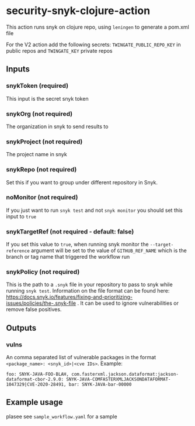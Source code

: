 # security-snyk-clojure-action

This action runs snyk on clojure repo, using `leningen` to generate a pom.xml file

For the V2 action add the following secrets: `TWINGATE_PUBLIC_REPO_KEY` in public repos and `TWINGATE_KEY` private repos

## Inputs

### snykToken (required)
This input is the secret snyk token

### snykOrg (not required)
The organization in snyk to send results to

### snykProject (not required)
The project name in snyk

### snykRepo (not required)
Set this if you want to group under different repository in Snyk.

### noMonitor (not required)
If you just want to run `snyk test` and not `snyk monitor` you should set this input to `true`

### snykTargetRef (not required - default: false)
If you set this value to `true`, when running snyk monitor the `--target-reference` argument will be set to the value of `GITHUB_REF_NAME` which is the branch or tag name that triggered the workflow run

### snykPolicy (not required)
This is the path to a `.snyk` file in your repository to pass to snyk while running `snyk test`. Information on the file format can be found here: https://docs.snyk.io/features/fixing-and-prioritizing-issues/policies/the-.snyk-file . It can be used to ignore vulnerabilities or remove false positives.

## Outputs
### vulns
An comma separated list of vulnerable packages in the format `<package_name>: <snyk_id>|<cve IDs>`. Example:
```
foo: SNYK-JAVA-FOO-BLAH, com.fasterxml.jackson.dataformat:jackson-dataformat-cbor-2.9.0: SNYK-JAVA-COMFASTERXMLJACKSONDATAFORMAT-1047329|CVE-2020-28491, bar: SNYK-JAVA-bar-00000
```

## Example usage
plasee see `sample_workflow.yaml` for a sample
